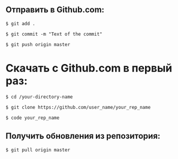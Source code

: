 ## Отправить в Github.com:

`$ git add .`

`$ git commit -m "Text of the commit"`

`$ git push origin master`

# Скачать с Github.com  в первый раз:

`$ cd /your-directory-name`

`$ git clone https://github.com/user_name/your_rep_name`

`$ code your_rep_name` 

## Получить обновления из репозитория:

`$ git pull origin master`